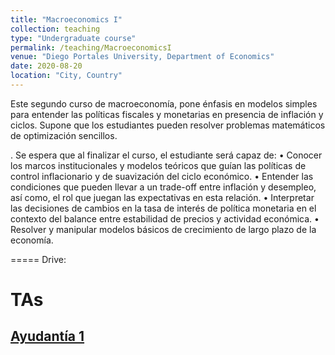 ```yaml
---
title: "Macroeconomics I"
collection: teaching
type: "Undergraduate course"
permalink: /teaching/MacroeconomicsI
venue: "Diego Portales University, Department of Economics"
date: 2020-08-20
location: "City, Country"
---
```

Este segundo curso de macroeconomía, pone énfasis en modelos simples para entender las políticas fiscales y monetarias en presencia de inflación y ciclos.
Supone que los estudiantes pueden resolver problemas matemáticos de optimización sencillos.






.
Se espera que al finalizar el curso, el estudiante será capaz de:
•	Conocer los marcos institucionales y modelos teóricos que guían las políticas de control inflacionario y de suavización del ciclo económico.
•	Entender las condiciones que pueden llevar a un trade-off entre inflación y desempleo, así como, el rol que juegan las expectativas en esta relación.
•	Interpretar las decisiones de cambios en la tasa de interés de política monetaria en el contexto del balance entre estabilidad de precios y actividad económica.
•	Resolver y manipular modelos básicos de crecimiento de largo plazo de la economía.

=====
Drive:

TAs
======

## [Ayudantía 1](http://apobletee.github.io/files/MI/IO2.pdf)
